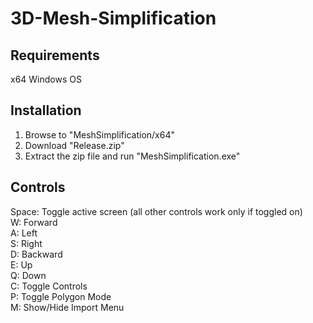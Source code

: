 # 3D-Mesh-Simplification

## Requirements

x64 Windows OS

## Installation

1) Browse to "MeshSimplification/x64"
2) Download "Release.zip"
3) Extract the zip file and run "MeshSimplification.exe"

## Controls

Space: Toggle active screen (all other controls work only if toggled on) <br/>
W: Forward <br/>
A: Left <br/>
S: Right <br/>
D: Backward <br/>
E: Up <br/>
Q: Down <br/>
C: Toggle Controls <br/>
P: Toggle Polygon Mode <br/>
M: Show/Hide Import Menu <br/>
